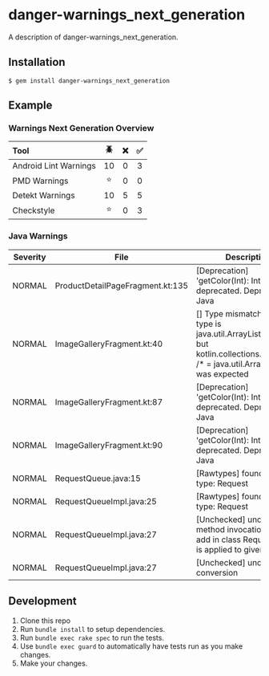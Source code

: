# danger-warnings_next_generation

A description of danger-warnings_next_generation.

## Installation

    $ gem install danger-warnings_next_generation

## Example

### Warnings Next Generation Overview

|**Tool**|:beetle:|:x:|:white_check_mark:|
|:---|:---:|:---:|:---:|
|Android Lint Warnings|10|0|3|
|PMD Warnings|:star:|0|0|
|Detekt Warnings|10|5|5|
|Checkstyle|:star:|0|3|

### Java Warnings

|**Severity**|**File**|**Description**|
|---|---|---|
|NORMAL|ProductDetailPageFragment.kt:135|[Deprecation] 'getColor(Int): Int' is deprecated. Deprecated in Java|
|NORMAL|ImageGalleryFragment.kt:40|[] Type mismatch: inferred type is java.util.ArrayList<String!>? but kotlin.collections.ArrayList<String> /* = java.util.ArrayList<String> */ was expected|
|NORMAL|ImageGalleryFragment.kt:87|[Deprecation] 'getColor(Int): Int' is deprecated. Deprecated in Java|
|NORMAL|ImageGalleryFragment.kt:90|[Deprecation] 'getColor(Int): Int' is deprecated. Deprecated in Java|
|NORMAL|RequestQueue.java:15|[Rawtypes] found raw type: Request|
|NORMAL|RequestQueueImpl.java:25|[Rawtypes] found raw type: Request|
|NORMAL|RequestQueueImpl.java:27|[Unchecked] unchecked method invocation: method add in class RequestQueue is applied to given types|
|NORMAL|RequestQueueImpl.java:27|[Unchecked] unchecked conversion|

## Development

1. Clone this repo
2. Run `bundle install` to setup dependencies.
3. Run `bundle exec rake spec` to run the tests.
4. Use `bundle exec guard` to automatically have tests run as you make changes.
5. Make your changes.
